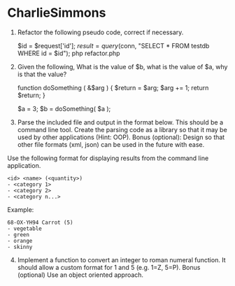 # CharlieSimmons
1. Refactor the following pseudo code, correct if necessary.

    $id = $request['id'];
    $result = query($conn, "SELECT * FROM testdb WHERE id = $id");
php refactor.php


2. Given the following, What is the value of $b, what is the value of $a, why is that the value?

    function doSomething ( &$arg )
    {
        $return = $arg;
        $arg += 1;
        return $return;
    }

    $a = 3;
    $b = doSomething( $a );


3. Parse the included file and output in the format below.  This should be a command line tool.   Create the parsing code as a library so that it may be used by other applications (Hint: OOP).
Bonus (optional): Design so that other file formats (xml, json) can be used in the future with ease.

Use the following format for displaying results from the command line application.

    <id> <name> (<quantity>)
    - <category 1>
    - <category 2>
    - <category n...>

Example:

    68-OX-YH94 Carrot (5)
    - vegetable
    - green
    - orange
    - skinny


4. Implement a function to convert an integer to roman numeral function.  It should allow a custom format for 1 and 5 (e.g. 1=Z, 5=P).
Bonus (optional) Use an object oriented approach.